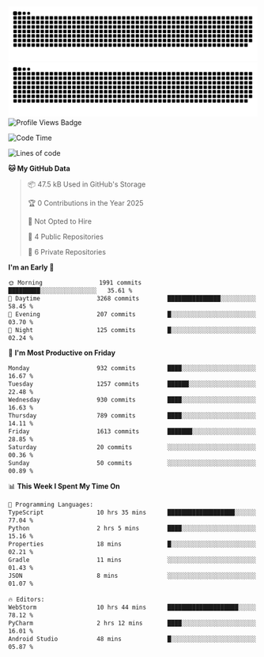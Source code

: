 <img src="https://github.com/nielsbaggerman/nielsbaggerman/blob/output/github-contribution-grid-snake.svg#gh-light-mode-only" alt="GitHub Snake Light">
<img src="https://github.com/nielsbaggerman/nielsbaggerman/blob/output/github-contribution-grid-snake-dark.svg#gh-dark-mode-only" alt="GitHub Snake Dark">
<img src="https://komarev.com/ghpvc/?username=nielsbaggerman&amp;label=Profile+Views" alt="Profile Views Badge" />

<!--START_SECTION:waka-->
![Code Time](http://img.shields.io/badge/Code%20Time-2%2C240%20hrs%2045%20mins-blue)

![Lines of code](https://img.shields.io/badge/From%20Hello%20World%20I%27ve%20Written-7.7%20million%20lines%20of%20code-blue)

**🐱 My GitHub Data** 

> 📦 47.5 kB Used in GitHub's Storage 
 > 
> 🏆 0 Contributions in the Year 2025
 > 
> 🚫 Not Opted to Hire
 > 
> 📜 4 Public Repositories 
 > 
> 🔑 6 Private Repositories 
 > 
**I'm an Early 🐤** 

```text
🌞 Morning                1991 commits        █████████░░░░░░░░░░░░░░░░   35.61 % 
🌆 Daytime                3268 commits        ███████████████░░░░░░░░░░   58.45 % 
🌃 Evening                207 commits         █░░░░░░░░░░░░░░░░░░░░░░░░   03.70 % 
🌙 Night                  125 commits         █░░░░░░░░░░░░░░░░░░░░░░░░   02.24 % 
```
📅 **I'm Most Productive on Friday** 

```text
Monday                   932 commits         ████░░░░░░░░░░░░░░░░░░░░░   16.67 % 
Tuesday                  1257 commits        ██████░░░░░░░░░░░░░░░░░░░   22.48 % 
Wednesday                930 commits         ████░░░░░░░░░░░░░░░░░░░░░   16.63 % 
Thursday                 789 commits         ████░░░░░░░░░░░░░░░░░░░░░   14.11 % 
Friday                   1613 commits        ███████░░░░░░░░░░░░░░░░░░   28.85 % 
Saturday                 20 commits          ░░░░░░░░░░░░░░░░░░░░░░░░░   00.36 % 
Sunday                   50 commits          ░░░░░░░░░░░░░░░░░░░░░░░░░   00.89 % 
```


📊 **This Week I Spent My Time On** 

```text
💬 Programming Languages: 
TypeScript               10 hrs 35 mins      ███████████████████░░░░░░   77.04 % 
Python                   2 hrs 5 mins        ████░░░░░░░░░░░░░░░░░░░░░   15.16 % 
Properties               18 mins             █░░░░░░░░░░░░░░░░░░░░░░░░   02.21 % 
Gradle                   11 mins             ░░░░░░░░░░░░░░░░░░░░░░░░░   01.43 % 
JSON                     8 mins              ░░░░░░░░░░░░░░░░░░░░░░░░░   01.07 % 

🔥 Editors: 
WebStorm                 10 hrs 44 mins      ████████████████████░░░░░   78.12 % 
PyCharm                  2 hrs 12 mins       ████░░░░░░░░░░░░░░░░░░░░░   16.01 % 
Android Studio           48 mins             █░░░░░░░░░░░░░░░░░░░░░░░░   05.87 % 
```


<!--END_SECTION:waka-->
